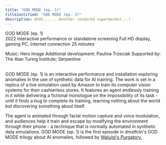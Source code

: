 ```yaml
---
title: "GOD MODE (ep. 1)"
titleJustified: "GOD MODE (ep. 1)"
description: Ahhh.......Another rendered supermarket...?
---
```


GOD MODE (ep. 1)<span class="dc-hide-on-large"><br>2022</span>
Interactive performance or standalone screening
Full HD display, gaming PC, internet connection
25 minutes

Music: Hero Image
Additional development: Paulina Trzeciak
Supported by: The Alan Turing Institute; Serpentine<span class="dc-hide-on-large"><br><br></span>

GOD MODE (ep. 1) is an interactive performance and installation exploring anomalies in the use of synthetic data for AI training. The work is set in a replica of a live simulation used by Amazon to train its computer vision systems for their cashierless stores. It features an agent endlessly training in it while delivering a fictional monologue on the impossibility of its task - until it finds a bug to complete its training, learning nothing about the world but discovering something about itself.

The agent is animated through facial motion capture and voice modulation, and audiences help it train and escape by modifying the environment through their phone - a technique that is normally automated in synthetic data simulations. GOD MODE (ep. 1) is the first episode in dmstfctn's GOD MODE trilogy about AI anomalies, followed by <a href="https://dmstfctn.net/related-matters/waluigi-s-purgatory/" target="_blank">Waluigi's Purgatory.</a>